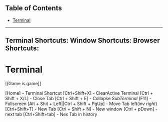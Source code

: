 ## Table of Contents

- [Terminal](#terminal)

---
Terminal Shortcuts: 
Window Shortcuts: 
Browser Shortcuts:
---
# Terminal
[[Game is game]]

[Home] - Terminal Shortcut
	[Ctrl+Shift+X] - ClearActive Terminal
	[Ctrl + Shift + X/L] - Close Tab
	[Ctrl + Shift + E] - Collapse *SubTerminal*
	[F11] - Fullscreen
	[Alt + Shit + Left||Ctrl + Shift + PgUp] - Move Tab left(inv *right*)
	[Ctrl+Shift+T] - New Tab
	[Ctrl + Shift + N] - New window
	[Ctrl + pDown] - next tab
	[Ctrl+Shift+tab] - Nex Tab in history










